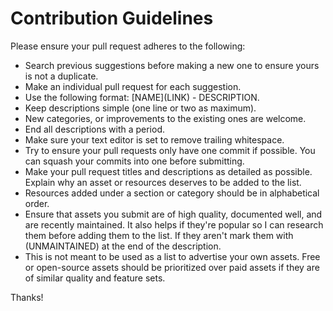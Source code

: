 # Contribution Guidelines

Please ensure your pull request adheres to the following:

* Search previous suggestions before making a new one to ensure yours is not a duplicate.
* Make an individual pull request for each suggestion.
* Use the following format: \[NAME\]\(LINK\) - DESCRIPTION.
* Keep descriptions simple (one line or two as maximum).
* New categories, or improvements to the existing ones are welcome.
* End all descriptions with a period.
* Make sure your text editor is set to remove trailing whitespace.
* Try to ensure your pull requests only have one commit if possible. You can squash your commits into one before submitting.
* Make your pull request titles and descriptions as detailed as possible. Explain why an asset or resources deserves to be added to the list.
* Resources added under a section or category should be in alphabetical order.
* Ensure that assets you submit are of high quality, documented well, and are recently maintained. It also helps if they're popular so I can research them before adding them to the list. If they aren't mark them with (UNMAINTAINED) at the end of the description.
* This is not meant to be used as a list to advertise your own assets. Free or open-source assets should be prioritized over paid assets if they are of similar quality and feature sets.

Thanks!
